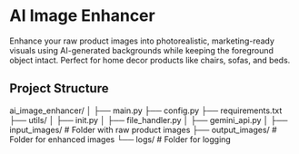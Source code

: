 # AI Image Enhancer

Enhance your raw product images into photorealistic, marketing-ready visuals using AI-generated backgrounds while keeping the foreground object intact. Perfect for home decor products like chairs, sofas, and beds.


## Project Structure

ai_image_enhancer/
│
├── main.py
├── config.py
├── requirements.txt
├── utils/
│ ├── init.py
│ ├── file_handler.py
│ ├── gemini_api.py
│
├── input_images/ # Folder with raw product images
├── output_images/ # Folder for enhanced images
└── logs/ # Folder for logging

